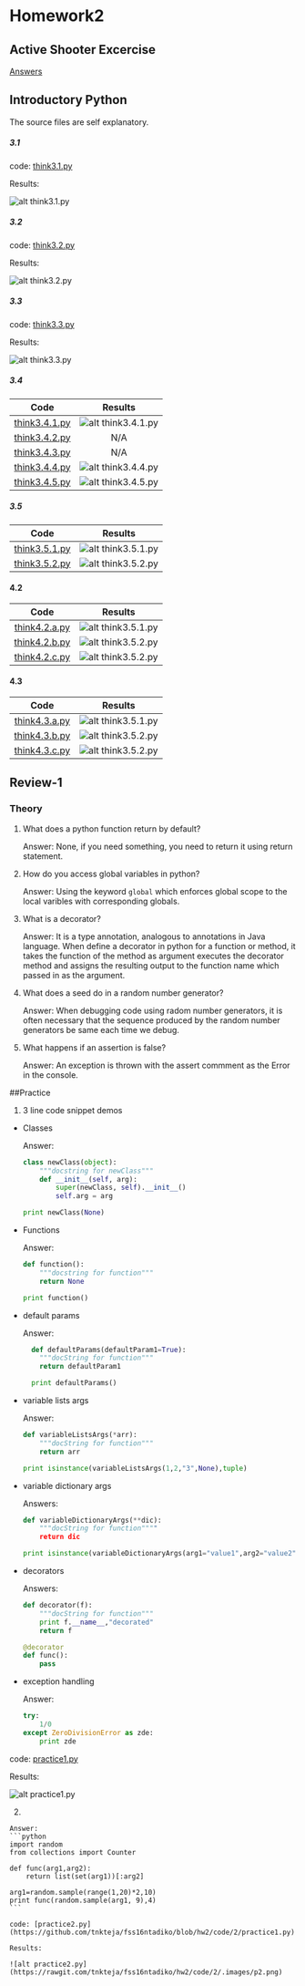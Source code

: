 # Homework2

## Active Shooter Excercise

[Answers](https://github.com/tnkteja/fss16ntadiko/tree/hw2/etc/2)

## Introductory Python

The source files are self explanatory.

##### 3.1  
code:
[think3.1.py](https://github.com/tnkteja/fss16ntadiko/blob/hw2/code/2/think3.1.py) 

Results:

![alt think3.1.py](https://rawgit.com/tnkteja/fss16ntadiko/hw2/code/2/.images/3.1.png)

##### 3.2
code:
[think3.2.py](https://github.com/tnkteja/fss16ntadiko/blob/hw2/code/2/think3.2.py) 

Results:

![alt think3.2.py](https://rawgit.com/tnkteja/fss16ntadiko/hw2/code/2/.images/3.2.png)

##### 3.3  
code:
[think3.3.py](https://github.com/tnkteja/fss16ntadiko/blob/hw2/code/2/think3.3.py) 

Results:

![alt think3.3.py](https://rawgit.com/tnkteja/fss16ntadiko/hw2/code/2/.images/3.3.png)

##### 3.4
| Code | Results |
|:----:|:-------:|
|[think3.4.1.py](https://github.com/tnkteja/fss16ntadiko/blob/hw2/code/2/think3.4.1.py)|![alt think3.4.1.py](https://rawgit.com/tnkteja/fss16ntadiko/hw2/code/2/.images/3.4.1.png)|
|[think3.4.2.py](https://github.com/tnkteja/fss16ntadiko/blob/hw2/code/2/think3.4.2.py)| N/A|
|[think3.4.3.py](https://github.com/tnkteja/fss16ntadiko/blob/hw2/code/2/think3.4.3.py)| N/A|
|[think3.4.4.py](https://github.com/tnkteja/fss16ntadiko/blob/hw2/code/2/think3.4.4.py)|![alt think3.4.4.py](https://rawgit.com/tnkteja/fss16ntadiko/hw2/code/2/.images/3.4.4.png)|
|[think3.4.5.py](https://github.com/tnkteja/fss16ntadiko/blob/hw2/code/2/think3.4.5.py)|![alt think3.4.5.py](https://rawgit.com/tnkteja/fss16ntadiko/hw2/code/2/.images/3.4.5.png)|

##### 3.5
|Code|Results|
|:--:|:------:|
|[think3.5.1.py](https://github.com/tnkteja/fss16ntadiko/blob/hw2/code/2/think3.5.1.py)|![alt think3.5.1.py](https://rawgit.com/tnkteja/fss16ntadiko/hw2/code/2/.images/3.5.1.png)|
|[think3.5.2.py](https://github.com/tnkteja/fss16ntadiko/blob/hw2/code/2/think3.5.2.py)|![alt think3.5.2.py](https://rawgit.com/tnkteja/fss16ntadiko/hw2/code/2/.images/3.5.2.png)||

#### 4.2

|Code|Results|
|:--:|:------:|
|[think4.2.a.py](https://github.com/tnkteja/fss16ntadiko/blob/hw2/code/2/think3.5.1.py)|![alt think3.5.1.py](https://rawgit.com/tnkteja/fss16ntadiko/hw2/code/2/think/_2.a.png)|
|[think4.2.b.py](https://github.com/tnkteja/fss16ntadiko/blob/hw2/code/2/think3.5.2.py)|![alt think3.5.2.py](https://rawgit.com/tnkteja/fss16ntadiko/hw2/code/2/think/_2.b.png)||
|[think4.2.c.py](https://github.com/tnkteja/fss16ntadiko/blob/hw2/code/2/think3.5.2.py)|![alt think3.5.2.py](https://rawgit.com/tnkteja/fss16ntadiko/hw2/code/2/think/_2.c.png)||

#### 4.3

|Code|Results|
|:--:|:------:|
|[think4.3.a.py](https://github.com/tnkteja/fss16ntadiko/blob/hw2/code/2/think3.5.1.py)|![alt think3.5.1.py](https://rawgit.com/tnkteja/fss16ntadiko/hw2/code/2/think/_3.a.png)|
|[think4.3.b.py](https://github.com/tnkteja/fss16ntadiko/blob/hw2/code/2/think3.5.2.py)|![alt think3.5.2.py](https://rawgit.com/tnkteja/fss16ntadiko/hw2/code/2/think/_3.b.png)||
|[think4.3.c.py](https://github.com/tnkteja/fss16ntadiko/blob/hw2/code/2/think3.5.2.py)|![alt think3.5.2.py](https://rawgit.com/tnkteja/fss16ntadiko/hw2/code/2/think/_3.c.png)||

## Review-1
### Theory
1. What does a python function return by default?

	Answer: None, if you need something, you need to return it using return statement.

2. How do you access global variables in python?

	Answer: Using the keyword `global` which enforces global scope to the local varibles with corresponding globals.

3. What is a decorator?

	Answer: It is a type annotation, analogous to annotations in Java language. When define a decorator in python for a function or method, it takes the function of the method as argument executes the decorator method and assigns the resulting output to the function name which passed in as the argument.

4. What does a seed do in a random number generator?

	Answer: When debugging code using radom number generators, it is often necessary that the sequence produced by the random number generators be same each time we debug.

5. What happens if an assertion is false?

	Answer: An exception is thrown with the assert commment as the Error in the console.

##Practice

1. 3 line code snippet demos

  * Classes

  	Answer: 
  	```python
  	class newClass(object):
  		"""docstring for newClass"""
  		def __init__(self, arg):
  			super(newClass, self).__init__()
  			self.arg = arg

  	print newClass(None)
  	```
  * Functions

  	Answer:
  	```python
  	def function():
  		"""docstring for function"""
  		return None

  	print function()	
  	```
  * default params

  	Answer:
  	```python
	  def defaultParams(defaultParam1=True):
	  	"""docString for function"""
	  	return defaultParam1

	  print defaultParams()
	```
  * variable lists args

  	Answer:
  	```python
  	def variableListsArgs(*arr):
  		"""docString for function"""
  		return arr

  	print isinstance(variableListsArgs(1,2,"3",None),tuple)
  	```

  * variable dictionary args

  	Answers:
  	```python
  	def variableDictionaryArgs(**dic):
  		"""docString for function""""
  		return dic

  	print isinstance(variableDictionaryArgs(arg1="value1",arg2="value2"),dict)
  	```

  * decorators

	Answers:
	```python
	def decorator(f):
		"""docString for function"""
		print f.__name__,"decorated"
		return f

	@decorator
	def func():
		pass
	```

  * exception handling
  
  	Answer:
  	```python
  	try:
  		1/0
  	except ZeroDivisionError as zde:
  		print zde
  	```
 
 code: [practice1.py](https://github.com/tnkteja/fss16ntadiko/blob/hw2/code/2/practice1.py)
  
 Results:

 ![alt practice1.py](https://rawgit.com/tnkteja/fss16ntadiko/hw2/code/2/.images/p1.png)

2. 

	Answer:
	```python
	import random
	from collections import Counter

	def func(arg1,arg2):
		return list(set(arg1))[:arg2]

	arg1=random.sample(range(1,20)*2,10)
	print func(random.sample(arg1, 9),4)
	```

	code: [practice2.py](https://github.com/tnkteja/fss16ntadiko/blob/hw2/code/2/practice1.py)
	
	Results:

	![alt practice2.py](https://rawgit.com/tnkteja/fss16ntadiko/hw2/code/2/.images/p2.png)